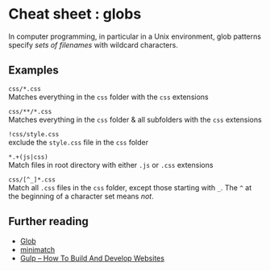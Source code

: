 # Cheat sheet : globs

In computer programming, in particular in a Unix environment, glob patterns specify _sets of filenames_ with wildcard characters.

## Examples

`css/*.css`  
Matches everything in the `css` folder with the `css` extensions

`css/**/*.css`  
Matches everything in the `css` folder & all subfolders with the `css` extensions

`!css/style.css`  
exclude the `style.css` file in the `css` folder

`*.+(js|css)`  
Match files in root directory with either `.js` or `.css` extensions

`css/[^_]*.css`  
Match all `.css` files in the `css` folder, except those starting with `_`. The `^` at the beginning of a character set means _not_.

## Further reading

- [Glob](https://github.com/isaacs/node-glob)
- [minimatch](https://github.com/isaacs/minimatch)
- [Gulp – How To Build And Develop Websites](https://www.smashingmagazine.com/2014/06/building-with-gulp/)
